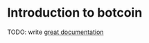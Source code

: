 # Introduction to botcoin

TODO: write [great documentation](http://jacobian.org/writing/what-to-write/)
